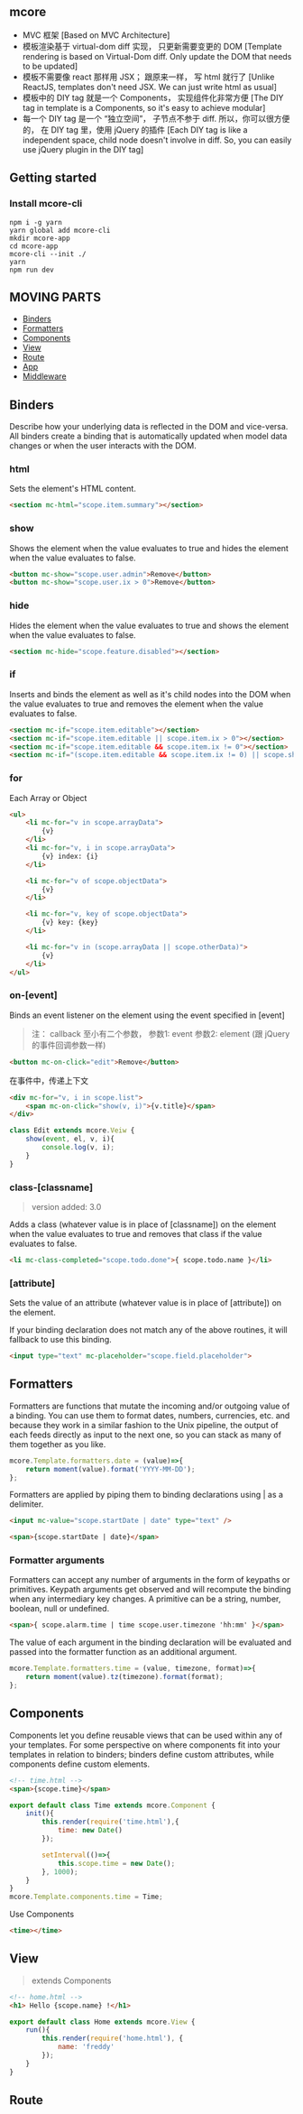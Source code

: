 
## mcore

- MVC 框架 [Based on MVC Architecture]
- 模板渲染基于 virtual-dom diff 实现， 只更新需要变更的 DOM [Template rendering is based on Virtual-Dom diff. Only update the DOM that needs to be updated]
- 模板不需要像 react 那样用 JSX； 跟原来一样， 写 html 就行了 [Unlike ReactJS, templates don't need JSX. We can just write html as usual]
- 模板中的 DIY tag 就是一个 Components， 实现组件化非常方便 [The DIY tag in template is a Components, so it's easy to achieve modular]
- 每一个 DIY tag 是一个 “独立空间”， 子节点不参于 diff. 所以，你可以很方便的， 在 DIY tag 里，使用 jQuery 的插件 [Each DIY tag is like a independent space, child node doesn't involve in diff. So, you can easily use jQuery plugin in the DIY tag]

## Getting started

### Install mcore-cli

```
npm i -g yarn
yarn global add mcore-cli
mkdir mcore-app
cd mcore-app
mcore-cli --init ./
yarn
npm run dev
```

## MOVING PARTS

- [Binders](#binders)
- [Formatters](#formatters)
- [Components](#components)
- [View](#view)
- [Route](#route)
- [App](#app)
- [Middleware](#middleware)

## Binders

Describe how your underlying data is reflected in the DOM and vice-versa. All binders create a binding that is automatically updated when model data changes or when the user interacts with the DOM.

### html

Sets the element's HTML content.

```html
<section mc-html="scope.item.summary"></section>

```

### show

Shows the element when the value evaluates to true and hides the element when the value evaluates to false.

```html
<button mc-show="scope.user.admin">Remove</button>
<button mc-show="scope.user.ix > 0">Remove</button>
```

### hide

Hides the element when the value evaluates to true and shows the element when the value evaluates to false.

```html
<section mc-hide="scope.feature.disabled"></section>
```

### if

Inserts and binds the element as well as it's child nodes into the DOM when the value evaluates to true and removes the element when the value evaluates to false.

```html
<section mc-if="scope.item.editable"></section>
<section mc-if="scope.item.editable || scope.item.ix > 0"></section>
<section mc-if="scope.item.editable && scope.item.ix != 0"></section>
<section mc-if="(scope.item.editable && scope.item.ix != 0) || scope.show"></section>
```

### for

Each Array or Object

```html
<ul>
    <li mc-for="v in scope.arrayData">
        {v}
    </li>
    <li mc-for="v, i in scope.arrayData">
        {v} index: {i}
    </li>

    <li mc-for="v of scope.objectData">
        {v}
    </li>

    <li mc-for="v, key of scope.objectData">
        {v} key: {key}
    </li>

    <li mc-for="v in (scope.arrayData || scope.otherData)">
        {v}
    </li>
</ul>
```

### on-[event]

Binds an event listener on the element using the event specified in [event]

> 注： callback 至小有二个参数， 参数1: event 参数2: element (跟 jQuery 的事件回调参数一样)

```html
<button mc-on-click="edit">Remove</button>
```

在事件中，传递上下文

```html
<div mc-for="v, i in scope.list">
    <span mc-on-click="show(v, i)">{v.title}</span>
</div>
```

```js
class Edit extends mcore.Veiw {
    show(event, el, v, i){
        console.log(v, i);
    }
}
```

### class-[classname]
> version added: 3.0

Adds a class (whatever value is in place of [classname]) on the element when the value evaluates to true and removes that class if the value evaluates to false.

```html
<li mc-class-completed="scope.todo.done">{ scope.todo.name }</li>
```

### [attribute]

Sets the value of an attribute (whatever value is in place of [attribute]) on the element.

If your binding declaration does not match any of the above routines, it will fallback to use this binding.

```html
<input type="text" mc-placeholder="scope.field.placeholder">
```


## Formatters

Formatters are functions that mutate the incoming and/or outgoing value of a binding. You can use them to format dates, numbers, currencies, etc. and because they work in a similar fashion to the Unix pipeline, the output of each feeds directly as input to the next one, so you can stack as many of them together as you like.

```js
mcore.Template.formatters.date = (value)=>{
    return moment(value).format('YYYY-MM-DD');
};
```

Formatters are applied by piping them to binding declarations using | as a delimiter.

```html
<input mc-value="scope.startDate | date" type="text" />

<span>{scope.startDate | date}</span>
```

### Formatter arguments

Formatters can accept any number of arguments in the form of keypaths or primitives. Keypath arguments get observed and will recompute the binding when any intermediary key changes. A primitive can be a string, number, boolean, null or undefined.

```html
<span>{ scope.alarm.time | time scope.user.timezone 'hh:mm' }</span>
```

The value of each argument in the binding declaration will be evaluated and passed into the formatter function as an additional argument.

```js
mcore.Template.formatters.time = (value, timezone, format)=>{
    return moment(value).tz(timezone).format(format);
};
```

## Components

Components let you define reusable views that can be used within any of your templates. For some perspective on where components fit into your templates in relation to binders; binders define custom attributes, while components define custom elements.

```html
<!-- time.html -->
<span>{scope.time}</span>
```

```js
export default class Time extends mcore.Component {
    init(){
        this.render(require('time.html'),{
            time: new Date()
        });

        setInterval(()=>{
            this.scope.time = new Date();
        }, 1000);
    }
}
mcore.Template.components.time = Time;
```

Use Components

```html
<time></time>
```

## View
> extends Components

```html
<!-- home.html -->
<h1> Hello {scope.name} !</h1>
```

```js
export default class Home extends mcore.View {
    run(){
        this.render(require('home.html'), {
            name: 'freddy'
        });
    }
}
```

## Route
